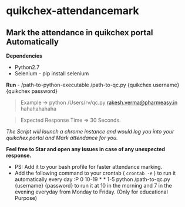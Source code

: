 # quikchex-attendancemark
## Mark the attendance in quikchex portal Automatically

**Dependencies**
  - Python2.7
  - Selenium - pip install selenium

**Run** -
 /path-to-python-executable /path-to-qc.py {quikchex username} {quikchex password} 
 > Example -> python /Users/rv/qc.py rakesh.verma@pharmeasy.in hahahahahaha

> Expected Response Time => 30 Seconds.

*The Script will launch a chrome instance and would log you into your quikchex portal and Mark attendance for you.*

**Feel free to Star and open any issues in case of any unexpected response.**

- PS: Add it to your bash profile for faster attendance marking.
- Add the following command to your crontab ( `crontab -e` ) to run it automatically every day :P
 0 10-19 * * 1-5 python /path-to-qc.py {username} {password} to run it at 10 in the morning and 7 in the evening everyday from Monday to Friday. (Only for educational Purpose)
